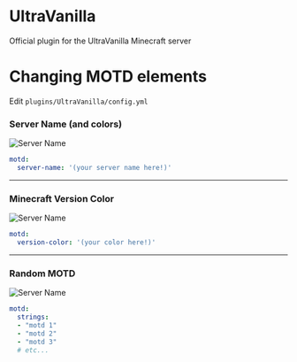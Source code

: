 # UltraVanilla
Official plugin for the UltraVanilla Minecraft server

# Changing MOTD elements

Edit `plugins/UltraVanilla/config.yml`

### Server Name (and colors)
![Server Name](https://i.imgur.com/hjwHltr.png)
```yml
motd:
  server-name: '(your server name here!)'
```
---
### Minecraft Version Color
![Server Name](https://i.imgur.com/MtARtKx.png)
```yml
motd:
  version-color: '(your color here!)'
```
---
### Random MOTD
![Server Name](https://i.imgur.com/QR9t1Sc.png)
```yml
motd:
  strings:
  - "motd 1"
  - "motd 2"
  - "motd 3"
  # etc...
```
